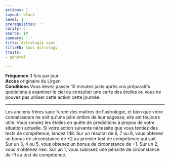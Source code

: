 ```yaml
---
actions: 1
layout: block
level: 1
prerequisites: ''
rarity: C
source: ??
summary: '-'
title: Astrologie saoc
titleEN: Saoc Astrology
traits:
- general

---
```


<p><span id="ctl00_MainContent_DetailedOutput"><strong>Fréquence</strong> 3 fois par jour<br><strong>Accès</strong> originaire du Lirgen<br><strong>Conditions</strong> Vous devez passer 10 minutes juste après vos préparatifs quotidiens à examiner le ciel ou consulter une carte des étoiles ou vous ne pouvez pas utiliser cette action cette journée.<br></span></p>
<hr>
<p>Les anciens frères saoc furent des maîtres de l'astrologie, et bien que votre connaissance ne soit qu'une pâle ombre de leur sagesse, elle est toujours utile. Vous sondez les étoiles en quête de prédictions à propos de votre situation actuelle. Si votre action suivante nécessite que vous tentiez des tests de compétence, lancez 1d8. Sur un résultat de 6, 7 ou 8, vous obtenez un bonus de circonstance de +2 au premier test de compétence qui suit. Sur un 3, 4 ou 5, vous obtenez un bonus de circonstance de +1. Sur un 2, vous n'obtenez rien. Sur un 1, vous subissez une pénalité de circonstance de –1 au test de compétence.&nbsp;</p>